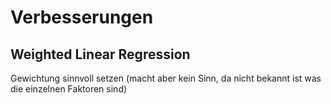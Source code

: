 # Verbesserungen

## Weighted Linear Regression
Gewichtung sinnvoll setzen (macht aber kein Sinn, da nicht bekannt ist was die einzelnen Faktoren sind)